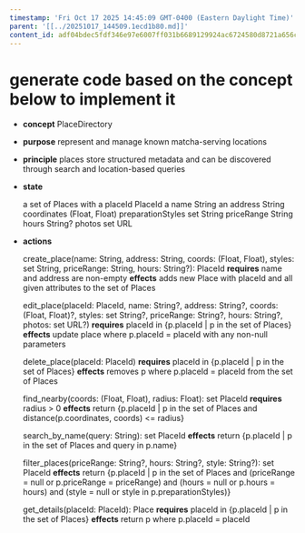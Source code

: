 ```yaml
---
timestamp: 'Fri Oct 17 2025 14:45:09 GMT-0400 (Eastern Daylight Time)'
parent: '[[../20251017_144509.1ecd1b80.md]]'
content_id: adf04bdec5fdf346e97e6007ff031b6689129924ac6724580d8721a656cae851
---
```


# generate code based on the concept below to implement it

* **concept** PlaceDirectory

* **purpose** represent and manage known matcha-serving locations

* **principle** places store structured metadata and can be discovered through search and location-based queries

* **state**

  a set of Places with
  a placeId PlaceId
  a name String
  an address String
  coordinates (Float, Float)
  preparationStyles set String
  priceRange String
  hours String?
  photos set URL

* **actions**

  create\_place(name: String, address: String, coords: (Float, Float), styles: set String, priceRange: String, hours: String?): PlaceId
  **requires** name and address are non-empty
  **effects** adds new Place with placeId and all given attributes to the set of Places

  edit\_place(placeId: PlaceId, name: String?, address: String?, coords: (Float, Float)?, styles: set String?, priceRange: String?, hours: String?, photos: set URL?)
  **requires** placeId in {p.placeId | p in the set of Places}
  **effects** update place where p.placeId = placeId with any non-null parameters

  delete\_place(placeId: PlaceId)
  **requires** placeId in {p.placeId | p in the set of Places}
  **effects** removes p where p.placeId = placeId from the set of Places

  find\_nearby(coords: (Float, Float), radius: Float): set PlaceId
  **requires** radius > 0
  **effects** return {p.placeId | p in the set of Places and distance(p.coordinates, coords) <= radius}

  search\_by\_name(query: String): set PlaceId
  **effects** return {p.placeId | p in the set of Places and query in p.name}

  filter\_places(priceRange: String?, hours: String?, style: String?): set PlaceId
  **effects** return {p.placeId | p in the set of Places
  and (priceRange = null or p.priceRange = priceRange)
  and (hours = null or p.hours = hours)
  and (style = null or style in p.preparationStyles)}

  get\_details(placeId: PlaceId): Place
  **requires** placeId in {p.placeId | p in the set of Places}
  **effects** return p where p.placeId = placeId
